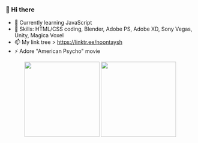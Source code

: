 ### 👋 Hi there 

- 🌱 Currently learning JavaScript
- 🔭 Skills: HTML/CSS coding, Blender, Adobe PS, Adobe XD, Sony Vegas, Unity, Magica Voxel 
- 📫 My link tree > https://linktr.ee/noontaysh
- ⚡ Adore "American Psycho" movie


<div align="center"> 
  <img height=200 src="https://github-readme-stats.vercel.app/api?username=noontaysh" />
  <img height=200 src="https://github-readme-stats.vercel.app/api/top-langs/?username=noontaysh&layout=compact" />
</div>